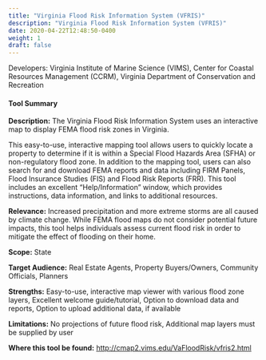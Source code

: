 ```yaml
---
title: "Virginia Flood Risk Information System (VFRIS)"
description: "Virginia Flood Risk Information System (VFRIS)"
date: 2020-04-22T12:48:50-0400
weight: 1
draft: false
---
```

Developers: Virginia Institute of Marine Science (VIMS), Center for Coastal Resources Management (CCRM), Virginia Department of Conservation and Recreation

#### Tool Summary
**Description:** The Virginia Flood Risk Information System uses an interactive map to display FEMA flood risk zones in Virginia. 

This easy-to-use, interactive mapping tool allows users to quickly locate a property to determine if it is within a Special Flood Hazards Area (SFHA) or non-regulatory flood zone. In addition to the mapping tool, users can also search for and download FEMA reports and data including FIRM Panels, Flood Insurance Studies (FIS) and Flood Risk Reports (FRR). This tool includes an excellent “Help/Information” window, which provides instructions, data information, and links to additional resources.

**Relevance:** Increased precipitation and more extreme storms are all caused by climate change. While FEMA flood maps do not consider potential future impacts, this tool helps individuals assess current flood risk in order to mitigate the effect of flooding on their home.

**Scope:** State

**Target Audience:** Real Estate Agents, Property Buyers/Owners, Community Officials, Planners

**Strengths:** Easy-to-use, interactive map viewer with various flood zone layers, Excellent welcome guide/tutorial, Option to download data and reports, Option to upload additional data, if available

**Limitations:** No projections of future flood risk, Additional map layers must be supplied by user

**Where this tool be found:** http://cmap2.vims.edu/VaFloodRisk/vfris2.html
